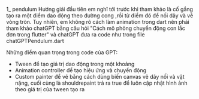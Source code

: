 
1_ pendulum
Hướng giải đầu tiên em nghĩ tới trước khi tham khảo là cố gắng tạo ra một điểm dao động theo đường cong ,rồi từ điểm đó để nối dây và vẽ vòng tròn.
Tuy nhiên, em không rõ cách làm animation trong dart nên phải tham khảo chatGPT bằng câu hỏi "Cách mô phỏng chuyển động con lắc đơn trong flutter" và chatGPT đưa ra code như trong file chatGPTPendulum.dart

Những điểm quan trọng trong code của GPT:
- Tween để tạo giá trị dao động trong một khoảng
- Animation controller để tạo hiệu ứng và chuyển động
- Custom painter để vẽ bằng cách dùng biến canvas vẽ dây nối và vật nặng, cuối cùng là shouldrepaint trả ra true để luôn cập nhật hình ảnh theo giá trị của tween tạo ra
